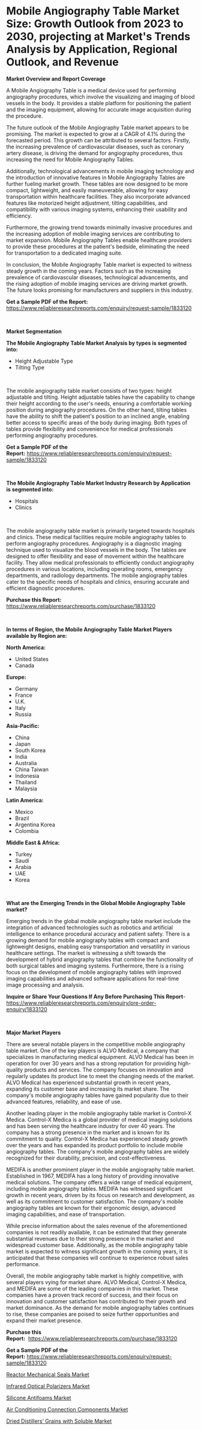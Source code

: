 <p><h1>Mobile Angiography Table Market Size: Growth Outlook from 2023 to 2030, projecting at Market's Trends Analysis by Application, Regional Outlook, and Revenue</h1></p><p><strong>Market Overview and Report Coverage</strong></p>
<p><p>A Mobile Angiography Table is a medical device used for performing angiography procedures, which involve the visualizing and imaging of blood vessels in the body. It provides a stable platform for positioning the patient and the imaging equipment, allowing for accurate image acquisition during the procedure.</p><p>The future outlook of the Mobile Angiography Table market appears to be promising. The market is expected to grow at a CAGR of 4.1% during the forecasted period. This growth can be attributed to several factors. Firstly, the increasing prevalence of cardiovascular diseases, such as coronary artery disease, is driving the demand for angiography procedures, thus increasing the need for Mobile Angiography Tables.</p><p>Additionally, technological advancements in mobile imaging technology and the introduction of innovative features in Mobile Angiography Tables are further fueling market growth. These tables are now designed to be more compact, lightweight, and easily maneuverable, allowing for easy transportation within healthcare facilities. They also incorporate advanced features like motorized height adjustment, tilting capabilities, and compatibility with various imaging systems, enhancing their usability and efficiency.</p><p>Furthermore, the growing trend towards minimally invasive procedures and the increasing adoption of mobile imaging services are contributing to market expansion. Mobile Angiography Tables enable healthcare providers to provide these procedures at the patient's bedside, eliminating the need for transportation to a dedicated imaging suite.</p><p>In conclusion, the Mobile Angiography Table market is expected to witness steady growth in the coming years. Factors such as the increasing prevalence of cardiovascular diseases, technological advancements, and the rising adoption of mobile imaging services are driving market growth. The future looks promising for manufacturers and suppliers in this industry.</p></p>
<p><strong>Get a Sample PDF of the Report:</strong> <a href="https://www.reliableresearchreports.com/enquiry/request-sample/1833120">https://www.reliableresearchreports.com/enquiry/request-sample/1833120</a></p>
<p>&nbsp;</p>
<p><strong>Market Segmentation</strong></p>
<p><strong>The Mobile Angiography Table Market Analysis by types is segmented into:</strong></p>
<p><ul><li>Height Adjustable Type</li><li>Tilting Type</li></ul></p>
<p>&nbsp;</p>
<p><p>The mobile angiography table market consists of two types: height adjustable and tilting. Height adjustable tables have the capability to change their height according to the user's needs, ensuring a comfortable working position during angiography procedures. On the other hand, tilting tables have the ability to shift the patient's position to an inclined angle, enabling better access to specific areas of the body during imaging. Both types of tables provide flexibility and convenience for medical professionals performing angiography procedures.</p></p>
<p><strong>Get a Sample PDF of the Report:</strong>&nbsp;<a href="https://www.reliableresearchreports.com/enquiry/request-sample/1833120">https://www.reliableresearchreports.com/enquiry/request-sample/1833120</a></p>
<p>&nbsp;</p>
<p><strong>The Mobile Angiography Table Market Industry Research by Application is segmented into:</strong></p>
<p><ul><li>Hospitals</li><li>Clinics</li></ul></p>
<p>&nbsp;</p>
<p><p>The mobile angiography table market is primarily targeted towards hospitals and clinics. These medical facilities require mobile angiography tables to perform angiography procedures. Angiography is a diagnostic imaging technique used to visualize the blood vessels in the body. The tables are designed to offer flexibility and ease of movement within the healthcare facility. They allow medical professionals to efficiently conduct angiography procedures in various locations, including operating rooms, emergency departments, and radiology departments. The mobile angiography tables cater to the specific needs of hospitals and clinics, ensuring accurate and efficient diagnostic procedures.</p></p>
<p><strong>Purchase this Report:</strong>&nbsp; <a href="https://www.reliableresearchreports.com/purchase/1833120">https://www.reliableresearchreports.com/purchase/1833120</a></p>
<p>&nbsp;</p>
<p><strong>In terms of Region, the Mobile Angiography Table Market Players available by Region are:</strong></p>
<p>
    <p> <strong> North America: </strong>
        <ul>
            <li>United States</li>
            <li>Canada</li>
        </ul>
        </p> 
    <p> <strong> Europe: </strong>
        <ul>
            <li>Germany</li>
            <li>France</li>
            <li>U.K.</li>
            <li>Italy</li>
            <li>Russia</li>
        </ul>
        </p> 
    <p> <strong> Asia-Pacific: </strong>
        <ul>
            <li>China</li>
            <li>Japan</li>
            <li>South Korea</li>
            <li>India</li>
            <li>Australia</li>
            <li>China Taiwan</li>
            <li>Indonesia</li>
            <li>Thailand</li>
            <li>Malaysia</li>
        </ul>
        </p> 
    <p> <strong> Latin America: </strong>
        <ul>
            <li>Mexico</li>
            <li>Brazil</li>
            <li>Argentina Korea</li>
            <li>Colombia</li>
        </ul>
        </p> 
    <p> <strong> Middle East & Africa: </strong>
        <ul>
            <li>Turkey</li>
            <li>Saudi</li>
            <li>Arabia</li>
            <li>UAE</li>
            <li>Korea</li>
        </ul>
    </p>
    </p>
<p>&nbsp;</p>
<p><strong>What are the Emerging Trends in the Global Mobile Angiography Table market?</strong></p>
<p><p>Emerging trends in the global mobile angiography table market include the integration of advanced technologies such as robotics and artificial intelligence to enhance procedural accuracy and patient safety. There is a growing demand for mobile angiography tables with compact and lightweight designs, enabling easy transportation and versatility in various healthcare settings. The market is witnessing a shift towards the development of hybrid angiography tables that combine the functionality of both surgical tables and imaging systems. Furthermore, there is a rising focus on the development of mobile angiography tables with improved imaging capabilities and advanced software applications for real-time image processing and analysis.</p></p>
<p><strong>Inquire or Share Your Questions If Any Before Purchasing This Report</strong>- <a href="https://www.reliableresearchreports.com/enquiry/pre-order-enquiry/1833120">https://www.reliableresearchreports.com/enquiry/pre-order-enquiry/1833120</a></p>
<p>&nbsp;</p>
<p><strong>Major Market Players</strong></p>
<p><p>There are several notable players in the competitive mobile angiography table market. One of the key players is ALVO Medical, a company that specializes in manufacturing medical equipment. ALVO Medical has been in operation for over 30 years and has a strong reputation for providing high-quality products and services. The company focuses on innovation and regularly updates its product line to meet the changing needs of the market. ALVO Medical has experienced substantial growth in recent years, expanding its customer base and increasing its market share. The company's mobile angiography tables have gained popularity due to their advanced features, reliability, and ease of use.</p><p>Another leading player in the mobile angiography table market is Control-X Medica. Control-X Medica is a global provider of medical imaging solutions and has been serving the healthcare industry for over 40 years. The company has a strong presence in the market and is known for its commitment to quality. Control-X Medica has experienced steady growth over the years and has expanded its product portfolio to include mobile angiography tables. The company's mobile angiography tables are widely recognized for their durability, precision, and cost-effectiveness.</p><p>MEDIFA is another prominent player in the mobile angiography table market. Established in 1967, MEDIFA has a long history of providing innovative medical solutions. The company offers a wide range of medical equipment, including mobile angiography tables. MEDIFA has witnessed significant growth in recent years, driven by its focus on research and development, as well as its commitment to customer satisfaction. The company's mobile angiography tables are known for their ergonomic design, advanced imaging capabilities, and ease of transportation.</p><p>While precise information about the sales revenue of the aforementioned companies is not readily available, it can be estimated that they generate substantial revenues due to their strong presence in the market and widespread customer base. Additionally, as the mobile angiography table market is expected to witness significant growth in the coming years, it is anticipated that these companies will continue to experience robust sales performance.</p><p>Overall, the mobile angiography table market is highly competitive, with several players vying for market share. ALVO Medical, Control-X Medica, and MEDIFA are some of the leading companies in this market. These companies have a proven track record of success, and their focus on innovation and customer satisfaction has contributed to their growth and market dominance. As the demand for mobile angiography tables continues to rise, these companies are poised to seize further opportunities and expand their market presence.</p></p>
<p><strong>Purchase this Report:</strong>&nbsp;&nbsp;<a href="https://www.reliableresearchreports.com/purchase/1833120">https://www.reliableresearchreports.com/purchase/1833120</a></p>
<p></p>
<p><strong>Get a Sample PDF of the Report:</strong>&nbsp;<a href="https://www.reliableresearchreports.com/enquiry/request-sample/1833120">https://www.reliableresearchreports.com/enquiry/request-sample/1833120</a></p>
<p><p><a href="https://github.com/Krish2023na/Market-Research-Report-List-1/blob/main/reactor-mechanical-seals-market.md">Reactor Mechanical Seals Market</a></p><p><a href="https://medium.com/@flee.calm.mark/infrared-optical-polarizers-market-exploring-market-share-market-trends-and-future-growth-cf9cbb009f84">Infrared Optical Polarizers Market</a></p><p><a href="https://www.linkedin.com/pulse/silicone-antifoams-market-share-amp-new-trends-analysis/">Silicone Antifoams Market</a></p><p><a href="https://github.com/zebdakicsin/Market-Research-Report-List-1/blob/main/air-conditioning-connection-components-market.md">Air Conditioning Connection Components Market</a></p><p><a href="https://www.linkedin.com/pulse/dried-distillersrsquo-grains-soluble-market-size-2023-2030/">Dried Distillers’ Grains with Soluble Market</a></p></p>